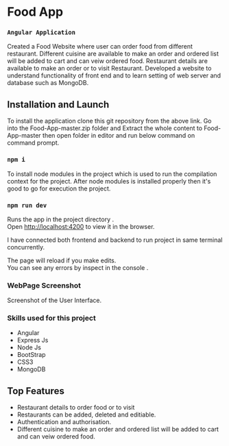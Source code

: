 # Food App

### `Angular Application` 

Created a Food Website where user can order food from different restaurant. Different cuisine are available to make an order and ordered list will be added to cart and can veiw ordered food. Restaurant details are available to make an order or to visit Restaurant. Developed a website to understand functionality of front end and to learn setting of web server and database such as MongoDB.

## Installation and Launch

To install the application clone this git repository from the above link.
Go into the Food-App-master.zip folder and Extract the whole content to Food-App-master then open folder in editor and run below command on command prompt.

### `npm i`

To install node modules in the project which is used to run the compilation context for the project. After node modules is installed properly then it's good to go for execution the project.

### `npm run dev`

Runs the app in the project directory .<br />
Open [http://localhost:4200](http://localhost:4200) to view it in the browser.

I have connected both frontend and backend to run project in same terminal concurrently.

The page will reload if you make edits.<br />
You can see any errors by inspect in the console .

### WebPage Screenshot
Screenshot of the User Interface.



### Skills used for this project

* Angular
* Express Js
* Node Js
* BootStrap
* CSS3
* MongoDB

## Top Features
* Restaurant details to order food or to visit
* Restaurants can be added, deleted and editiable.
* Authentication and authorisation.
* Different cuisine to make an order and ordered list will be added to cart and can veiw ordered food.


